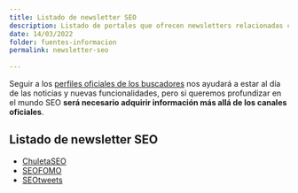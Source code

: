 ```yaml
---
title: Listado de newsletter SEO
description: Listado de portales que ofrecen newsletters relacionadas con el SEO
date: 14/03/2022
folder: fuentes-informacion
permalink: newsletter-seo
  
---
```


Seguir a los [perfiles oficiales de los buscadores](https://chuletaseo.com/blogs-oficiales) nos ayudará a estar al día de las noticias y nuevas funcionalidades, pero si queremos profundizar en el mundo SEO **será necesario adquirir información más allá de los canales oficiales**.

## Listado de newsletter SEO

- [ChuletaSEO](https://newsletter.chuletaseo.com)
- [SEOFOMO](https://www.seofomo.co/)
- [SEOtweets](https://www.seotweets.io/)
<!--stackedit_data:
eyJoaXN0b3J5IjpbLTY4MDIwMTA5OF19
-->